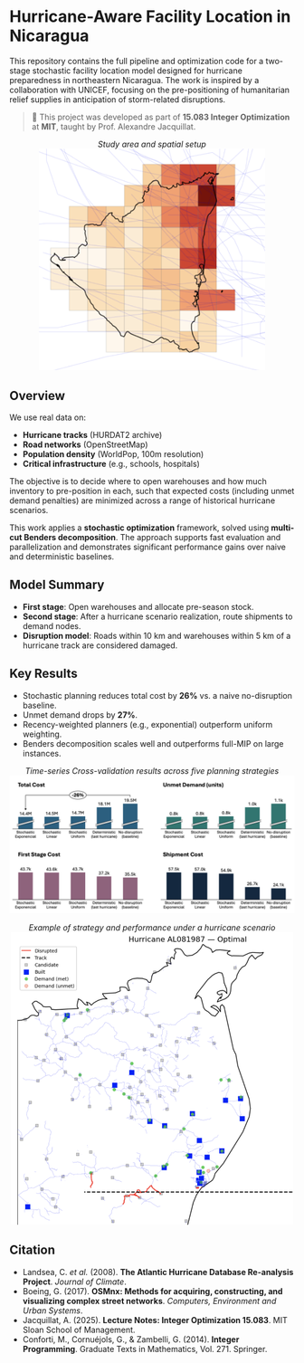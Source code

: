 # Hurricane-Aware Facility Location in Nicaragua

This repository contains the full pipeline and optimization code for a two-stage stochastic facility location model designed for hurricane preparedness in northeastern Nicaragua. The work is inspired by a collaboration with UNICEF, focusing on the pre-positioning of humanitarian relief supplies in anticipation of storm-related disruptions.

> 📘 This project was developed as part of **15.083 Integer Optimization** at **MIT**, taught by Prof. Alexandre Jacquillat.

<p align="center">
  <em>Study area and spatial setup</em><br>
  <img src="images/heatmap_hurricane.png" alt="Heatmap and demand/warehouse setup" width="400"/>
</p>

## Overview

We use real data on:

* **Hurricane tracks** (HURDAT2 archive)
* **Road networks** (OpenStreetMap)
* **Population density** (WorldPop, 100m resolution)
* **Critical infrastructure** (e.g., schools, hospitals)

The objective is to decide where to open warehouses and how much inventory to pre-position in each, such that expected costs (including unmet demand penalties) are minimized across a range of historical hurricane scenarios.

This work applies a **stochastic optimization** framework, solved using **multi-cut Benders decomposition**. The approach supports fast evaluation and parallelization and demonstrates significant performance gains over naive and deterministic baselines.

## Model Summary

* **First stage**: Open warehouses and allocate pre-season stock.
* **Second stage**: After a hurricane scenario realization, route shipments to demand nodes.
* **Disruption model**: Roads within 10 km and warehouses within 5 km of a hurricane track are considered damaged.

## Key Results

* Stochastic planning reduces total cost by **26%** vs. a naive no-disruption baseline.
* Unmet demand drops by **27%**.
* Recency-weighted planners (e.g., exponential) outperform uniform weighting.
* Benders decomposition scales well and outperforms full-MIP on large instances.

<p align="center">
  <em>Time-series Cross-validation results across five planning strategies</em><br>
  <img src="images/compiled_results.png" alt="Performance metrics" width="700"/>
</p>

<p align="center">
  <em>Example of strategy and performance under a hurricane scenario</em><br>
  <img src="images/optimal_example.png" alt="Performance metrics" width="500"/>
</p>

## Citation

* Landsea, C. *et al.* (2008). **The Atlantic Hurricane Database Re-analysis Project**. *Journal of Climate*.
* Boeing, G. (2017). **OSMnx: Methods for acquiring, constructing, and visualizing complex street networks**. *Computers, Environment and Urban Systems*.
* Jacquillat, A. (2025). **Lecture Notes: Integer Optimization 15.083**. MIT Sloan School of Management.
* Conforti, M., Cornuéjols, G., & Zambelli, G. (2014). **Integer Programming**. Graduate Texts in Mathematics, Vol. 271. Springer.

